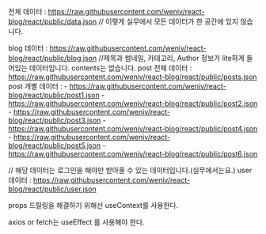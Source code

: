 전체 데이터 : https://raw.githubusercontent.com/weniv/react-blog/react/public/data.json 
// 이렇게 실무에서 모든 데이터가 한 공간에 있지 않습니다.

blog 데이터 : https://raw.githubusercontent.com/weniv/react-blog/react/public/blog.json
//제목과 썸네일, 카테고리, Author 정보가 lite하게 들어있는 데이터입니다. contents는 없습니다.
post 전체 데이터 : https://raw.githubusercontent.com/weniv/react-blog/react/public/posts.json
post 개별 데이터 : 
    - https://raw.githubusercontent.com/weniv/react-blog/react/public/post1.json
    - https://raw.githubusercontent.com/weniv/react-blog/react/public/post2.json
    - https://raw.githubusercontent.com/weniv/react-blog/react/public/post3.json
    - https://raw.githubusercontent.com/weniv/react-blog/react/public/post4.json
    - https://raw.githubusercontent.com/weniv/react-blog/react/public/post5.json
    - https://raw.githubusercontent.com/weniv/react-blog/react/public/post6.json

// 해당 데이터는 로그인을 해야만 받아올 수 있는 데이터입니다.(실무에서는요.)
user 데이터 : https://raw.githubusercontent.com/weniv/react-blog/react/public/user.json

props 드릴링을 해결하기 위해선 
useContext를 사용한다.

axios or fetch는 useEffect 를 사용해야 한다.